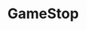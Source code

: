 ---
title: "GameStop"
url: /hillsboro/gamestop-southeast-tualatin-valley-highway/
shop: video games
---